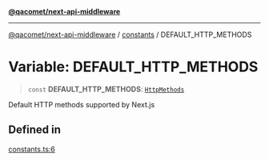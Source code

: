 [**@qacomet/next-api-middleware**](../../README.md)

***

[@qacomet/next-api-middleware](../../modules.md) / [constants](../README.md) / DEFAULT\_HTTP\_METHODS

# Variable: DEFAULT\_HTTP\_METHODS

> `const` **DEFAULT\_HTTP\_METHODS**: [`HttpMethods`](../../types/type-aliases/HttpMethods.md)

Default HTTP methods supported by Next.js

## Defined in

[constants.ts:6](https://github.com/QAComet/next-api-middleware/blob/0bd481189c878c6c91f5198b87c801bc07163839/src/constants.ts#L6)

